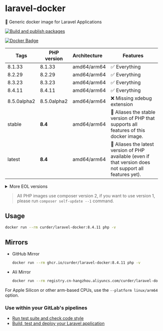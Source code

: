 # laravel-docker

🐳 Generic docker image for Laravel Applications

[![Build and publish packages](https://github.com/curder/laravel-docker/actions/workflows/packages.yml/badge.svg?branch=master)](https://github.com/curder/laravel-docker/actions/workflows/packages.yml)

[![Docker Badge](https://img.shields.io/docker/pulls/curder/laravel-docker)](https://hub.docker.com/r/curder/laravel-docker/)

| Tags        | PHP version | Architecture | Features                                                                                                 |
|-------------|-------------|:-------------|----------------------------------------------------------------------------------------------------------|
| 8.1.33      | 8.1.33      | amd64/arm64  | ✅ Everything                                                                                             |
| 8.2.29      | 8.2.29      | amd64/arm64  | ✅ Everything                                                                                             |
| 8.3.23      | 8.3.23      | amd64/arm64  | ✅ Everything                                                                                             |
| 8.4.11      | 8.4.11      | amd64/arm64  | ✅ Everything                                                                                             |
| 8.5.0alpha2 | 8.5.0alpha2 | amd64/arm64  | ❌ Missing xdebug extension                                                                               |
| stable      | **8.4**     | amd64/arm64  | 🔗 Aliases the stable version of PHP that supports all features of this docker image.                    |
| latest      | **8.4**     | amd64/arm64  | 🔗 Aliases the latest version of PHP available (even if that version does not support all features yet). |

<details>
<summary>More EOL versions</summary>

| Tags   | PHP version | Architecture | Features     |
|--------|-------------|:-------------|--------------|
| 5.6.40 | 5.6.40      | amd64        | ✅ Everything |
| 7.0.33 | 7.0.33      | amd64        | ✅ Everything |
| 7.1.33 | 7.1.33      | amd64/arm64  | ✅ Everything |
| 7.2.34 | 7.2.34      | amd64/arm64  | ✅ Everything |
| 7.3.33 | 7.3.33      | amd64/arm64  | ✅ Everything |
| 7.4.33 | 7.4.33      | amd64/arm64  | ✅ Everything |
| 8.0.30 | 8.0.30      | amd64/arm64  | ✅ Everything |

</details>

> All PHP images use composer version 2, if you want to use version 1, please run `composer self-update --1` command.

## Usage

```bash
docker run --rm curder/laravel-docker:8.4.11 php -v
```

## Mirrors

- GitHub Mirror

    ```bash
    docker run --rm ghcr.io/curder/laravel-docker:8.4.11 php -v
    ```

- Ali Mirror

    ```bash
    docker run --rm registry.cn-hangzhou.aliyuncs.com/curder/laravel-docker:8.4.11 php -v
    ```

For Apple Silicon or other arm-based CPUs, use the `--platform linux/arm64` option.

### Use within your GitLab's pipelines

- [Run test suite and check code style](http://lorisleiva.com/using-gitlabs-pipeline-with-laravel/)
- [Build, test and deploy your Laravel application](http://lorisleiva.com/laravel-deployment-using-gitlab-pipelines/)
